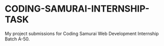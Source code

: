 # CODING-SAMURAI-INTERNSHIP-TASK
My project submissions for Coding Samurai Web Development Internship Batch A-50. 
